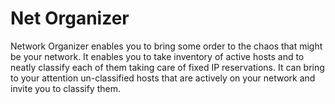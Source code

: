 # Net Organizer
Network Organizer enables you to bring some order to the chaos that might be your network. It enables you to take inventory of active hosts and to neatly classify each of them taking care of fixed IP reservations. It can bring to your attention un-classified hosts that are actively on your network and invite you to classify them. 
